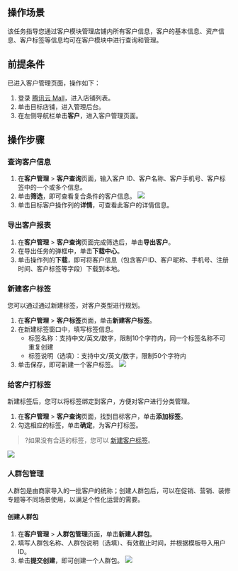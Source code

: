 ## 操作场景

该任务指导您通过客户模块管理店铺内所有客户信息，客户的基本信息、资产信息、客户标签等信息均可在客户模块中进行查询和管理。

## 前提条件

已进入客户管理页面，操作如下：

1. 登录 [腾讯云 Mall](https://admin.ym.qq.com/login)，进入店铺列表。
2. 单击目标店铺，进入管理后台。
3. 在左侧导航栏单击**客户**，进入客户管理页面。

## 操作步骤

### 查询客户信息

1. 在**客户管理** > **客户查询**页面，输入客户 ID、客户名称、客户手机号、客户标签中的一个或多个信息。
2. 单击**筛选**，即可查看复合条件的客户信息。
   ![](https://qcloudimg.tencent-cloud.cn/raw/e892e9fc86a867592db383c50b448a7b.jpg)
3. 单击目标客户操作列的**详情**，可查看此客户的详情信息。

### 导出客户报表

1. 在**客户管理** > **客户查询**页面完成筛选后，单击**导出客户**。
2. 在导出任务的弹框中，单击**下载中心**。
3. 单击操作列的**下载**，即可将客户信息（包含客户ID、客户昵称、手机号、注册时间、客户标签等字段）下载到本地。



### 新建客户标签[](id:NewTag)

您可以通过通过新建标签，对客户类型进行规划。

1. 在**客户管理** > **客户标签**页面，单击**新建客户标签**。
2. 在新建标签窗口中，填写标签信息。
   - 标签名称：支持中文/英文/数字，限制10个字符内，同一个标签名称不可重复创建
   - 标签说明（选填）：支持中文/英文/数字，限制50个字符内
3. 单击保存，即可新建一个客户标签。
   ![](https://qcloudimg.tencent-cloud.cn/raw/bd41522065410b6c30649235039c6c5c.png)

### 给客户打标签

新建标签后，您可以将标签绑定到客户，方便对客户进行分类管理。

1. 在**客户管理** > **客户查询**页面，找到目标客户，单击**添加标签**。
2. 勾选相应的标签，单击**确定**，为客户打标签。
> ?如果没有合适的标签，您可以 [新建客户标签](#NewTag)。
>
![](https://qcloudimg.tencent-cloud.cn/raw/a5ab47b13df98fdee4727ff55aaaed5a.jpg)

### 人群包管理

人群包是由商家导入的一批客户的统称；创建人群包后，可以在促销、营销、装修专题等不同场景使用，以满足个性化运营的需要。

#### 创建人群包

1. 在**客户管理** > **人群包管理**页面，单击**新建人群包**。
2. 填写人群包名称、人群包说明（选填）、有效截止时间，并根据模板导入用户 ID。
3. 单击**提交创建**，即可创建一个人群包。
   ![](https://qcloudimg.tencent-cloud.cn/raw/c3d9024266fbb2b911ac21191048cece.jpg)

 
